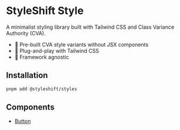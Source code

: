 # StyleShift Style

A minimalist styling library built with Tailwind CSS and Class Variance Authority (CVA).

- 🎨 Pre-built CVA style variants without JSX components
- 🔌 Plug-and-play with Tailwind CSS
- 🎯 Framework agnostic

## Installation

```bash
pnpm add @styleshift/styles
```

## Components

- [Button](src/components/button.js)
